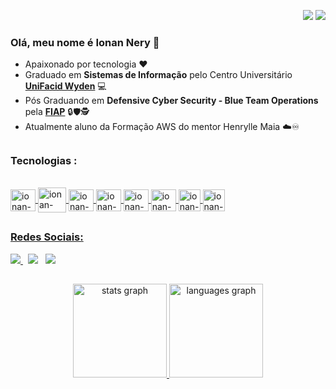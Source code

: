 <p align="right">
<img src="https://komarev.com/ghpvc/?username=ionannery&style=plastic&label=Views"><img>
<img src="https://badges.pufler.dev/visits/ionannery/ionannery?color=black&logo=github" />
</p>

### Olá, meu nome é Ionan Nery 👋

- Apaixonado por tecnologia ❤️
- Graduado em **Sistemas de Informação** pelo Centro Universitário [**UniFacid Wyden**](https://www.wyden.com.br/unifacid) 💻
- Pós Graduando em **Defensive Cyber Security - Blue Team Operations** pela [**FIAP**](https://postech.fiap.com.br/curso/defensive-cyber-security-blue-team-ops/) 🔒🛡️🕵️
- Atualmente aluno da Formação AWS do mentor Henrylle Maia ☁️♾️
##

### Tecnologias :
<div style="display: inline_block"><br>
  <a href="https://github.com/ionannery">
    <img align="center" alt="ionan-LINUX" height="35" width="40" src="https://icongr.am/devicon/linux-original.svg?size=128&color=000000">
    <img align="center" alt="ionan-PYTHON" height="40" width="45" src="https://cdn.jsdelivr.net/gh/devicons/devicon@latest/icons/python/python-original.svg" />
    <img align="center" alt="ionan-AWS" height="35" width="40"  src="https://cdn.jsdelivr.net/gh/devicons/devicon@latest/icons/amazonwebservices/amazonwebservices-original-wordmark.svg">
    <img align="center" alt="ionan-KB" height="35" width="40" src="https://cdn.jsdelivr.net/gh/devicons/devicon@latest/icons/kubernetes/kubernetes-original.svg">
    <img align="center" alt="ionan-DOCKER" height="35" width="40"  src="https://cdn.jsdelivr.net/gh/devicons/devicon@latest/icons/docker/docker-original.svg">
    <img align="center" alt="ionan-GITHUB" height="35" width="40"  src="https://cdn.jsdelivr.net/gh/devicons/devicon@latest/icons/github/github-original.svg">
    <img align="center" alt="ionan-GIT" height="35" widht="40" src="https://cdn.jsdelivr.net/gh/devicons/devicon@latest/icons/git/git-original.svg"/>
    <img align="center" alt="ionan-TERRA" height="35" widht="40" src="https://cdn.jsdelivr.net/gh/devicons/devicon@latest/icons/terraform/terraform-original.svg"/>
    
    
</div>

## 

### Redes Sociais:

<div>
  <a href = "mailto:ionannery@gmail.com" target = "_blank"><img src="https://img.shields.io/badge/-Gmail-%23333?style=for-the-badge&logo=gmail&logoColor=white"> </a>  &nbsp;
  <a href = "https://www.instagram.com/ionannery/" target = "_blank"><img src="https://img.shields.io/badge/Instagram-E4405F?style=for-the-badge&logo=instagram&logoColor=white"></a> &nbsp;
  <a href = "https://www.linkedin.com/in/ionannery/" target = "_blank"> <img src="https://img.shields.io/badge/LinkedIn-0077B5?style=for-the-badge&logo=linkedin&logoColor=white">
</div>
  
  ##

<div align="center">
  <img src="https://github-readme-stats.vercel.app/api?username=ionannery&hide_title=false&hide_rank=false&show_icons=true&include_all_commits=true&count_private=true&disable_animations=false&theme=dark&locale=en&hide_border=false&order=1" height="150" alt="stats graph"  />
  <img src="https://github-readme-stats.vercel.app/api/top-langs?username=ionannery&locale=en&hide_title=false&layout=compact&card_width=320&langs_count=7&theme=dark&hide_border=false&order=2" height="150" alt="languages graph"  />
</div>


